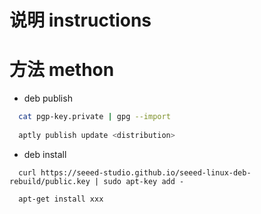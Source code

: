 # 说明 instructions


# 方法 methon

* deb publish
```sh
  cat pgp-key.private | gpg --import
  
  aptly publish update <distribution> 
```

* deb install
```
  curl https://seeed-studio.github.io/seeed-linux-deb-rebuild/public.key | sudo apt-key add -
  
  apt-get install xxx
```

